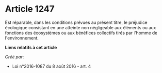 # Article 1247

Est réparable, dans les conditions prévues au présent titre, le préjudice écologique consistant en une atteinte non
négligeable aux éléments ou aux fonctions des écosystèmes ou aux bénéfices collectifs tirés par l'homme de l'environnement.

**Liens relatifs à cet article**

_Créé par_:

  - Loi n°2016-1087 du 8 août 2016 - art. 4
